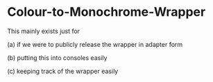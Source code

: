 # Colour-to-Monochrome-Wrapper

This mainly exists just for

(a) if we were to publicly release the wrapper in adapter form

(b) putting this into consoles easily

(c) keeping track of the wrapper easily
